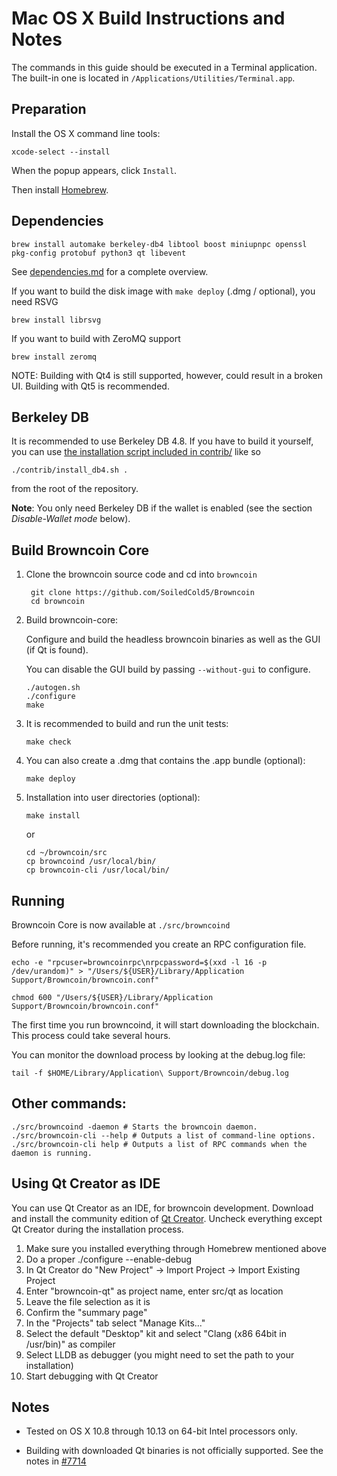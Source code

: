 Mac OS X Build Instructions and Notes
====================================
The commands in this guide should be executed in a Terminal application.
The built-in one is located in `/Applications/Utilities/Terminal.app`.

Preparation
-----------
Install the OS X command line tools:

`xcode-select --install`

When the popup appears, click `Install`.

Then install [Homebrew](https://brew.sh).

Dependencies
----------------------

    brew install automake berkeley-db4 libtool boost miniupnpc openssl pkg-config protobuf python3 qt libevent

See [dependencies.md](dependencies.md) for a complete overview.

If you want to build the disk image with `make deploy` (.dmg / optional), you need RSVG

    brew install librsvg

If you want to build with ZeroMQ support
    
    brew install zeromq

NOTE: Building with Qt4 is still supported, however, could result in a broken UI. Building with Qt5 is recommended.

Berkeley DB
-----------
It is recommended to use Berkeley DB 4.8. If you have to build it yourself,
you can use [the installation script included in contrib/](/contrib/install_db4.sh)
like so

```shell
./contrib/install_db4.sh .
```

from the root of the repository.

**Note**: You only need Berkeley DB if the wallet is enabled (see the section *Disable-Wallet mode* below).

Build Browncoin Core
------------------------

1. Clone the browncoin source code and cd into `browncoin`

        git clone https://github.com/SoiledCold5/Browncoin
        cd browncoin

2.  Build browncoin-core:

    Configure and build the headless browncoin binaries as well as the GUI (if Qt is found).

    You can disable the GUI build by passing `--without-gui` to configure.

        ./autogen.sh
        ./configure
        make

3.  It is recommended to build and run the unit tests:

        make check

4.  You can also create a .dmg that contains the .app bundle (optional):

        make deploy

5.  Installation into user directories (optional):

        make install

    or

        cd ~/browncoin/src
        cp browncoind /usr/local/bin/
        cp browncoin-cli /usr/local/bin/

Running
-------

Browncoin Core is now available at `./src/browncoind`

Before running, it's recommended you create an RPC configuration file.

    echo -e "rpcuser=browncoinrpc\nrpcpassword=$(xxd -l 16 -p /dev/urandom)" > "/Users/${USER}/Library/Application Support/Browncoin/browncoin.conf"

    chmod 600 "/Users/${USER}/Library/Application Support/Browncoin/browncoin.conf"

The first time you run browncoind, it will start downloading the blockchain. This process could take several hours.

You can monitor the download process by looking at the debug.log file:

    tail -f $HOME/Library/Application\ Support/Browncoin/debug.log

Other commands:
-------

    ./src/browncoind -daemon # Starts the browncoin daemon.
    ./src/browncoin-cli --help # Outputs a list of command-line options.
    ./src/browncoin-cli help # Outputs a list of RPC commands when the daemon is running.

Using Qt Creator as IDE
------------------------
You can use Qt Creator as an IDE, for browncoin development.
Download and install the community edition of [Qt Creator](https://www.qt.io/download/).
Uncheck everything except Qt Creator during the installation process.

1. Make sure you installed everything through Homebrew mentioned above
2. Do a proper ./configure --enable-debug
3. In Qt Creator do "New Project" -> Import Project -> Import Existing Project
4. Enter "browncoin-qt" as project name, enter src/qt as location
5. Leave the file selection as it is
6. Confirm the "summary page"
7. In the "Projects" tab select "Manage Kits..."
8. Select the default "Desktop" kit and select "Clang (x86 64bit in /usr/bin)" as compiler
9. Select LLDB as debugger (you might need to set the path to your installation)
10. Start debugging with Qt Creator

Notes
-----

* Tested on OS X 10.8 through 10.13 on 64-bit Intel processors only.

* Building with downloaded Qt binaries is not officially supported. See the notes in [#7714](https://github.com/bitcoin/bitcoin/issues/7714)
